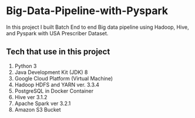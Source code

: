 # Big-Data-Pipeline-with-Pyspark
In this project I built Batch End to end Big data pipeline using Hadoop, Hive, and Pyspark with USA Prescriber Dataset.

## Tech that use in this project
1. Python 3
2. Java Development Kit (JDK) 8
3. Google Cloud Platform (Virtual Machine)
4. Hadoop HDFS and YARN ver. 3.3.4
5. PostgreSQL in Docker Container
6. Hive ver 3.1.2
7. Apache Spark ver 3.2.1
8. Amazon S3 Bucket
